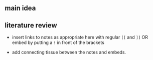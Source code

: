 ## main idea

## literature review

- insert links to notes as appropriate here with regular `[[` and `]]` OR embed by putting a `!` in front of the brackets

- add connecting tissue between the notes and embeds. 